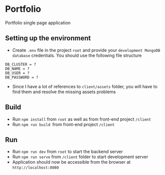 # Portfolio
Portfolio single page application

## Setting up the environment
* Create `.env` file in the project `root` and provide your `development MongoDB database` credentials. You should use the following file structure
```
DB_CLUSTER = ?
DB_NAME = ?
DB_USER = ?
DB_PASSWORD = ?
```
* Since I have a lot of references to `client/assets` folder, you will have to find them and resolve the missing assets problems

## Build
* Run `npm install` from `root` as well as from front-end project `/client`
* Run `npm run build `from front-end project `/client`

## Run
* Run `npm run dev` from `root` to start the backend server
* Run `npm run serve` from `/client` folder to start development server
* Application should now be accessible from the browser at `http://localhost:8080`
